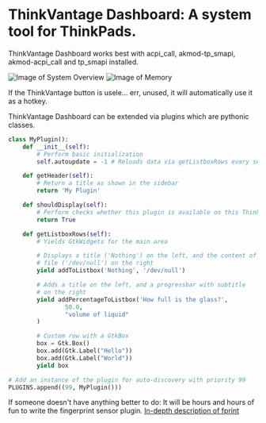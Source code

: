 # ThinkVantage Dashboard: A system tool for ThinkPads.

ThinkVantage Dashboard works best with acpi_call, akmod-tp_smapi, akmod-acpi_call
and tp_smapi installed.

![Image of System Overview](http://i.imgur.com/QBbEaVz.png)
![Image of Memory](http://i.imgur.com/xHA5CHk.png)

If the ThinkVantage button is usele... err, unused, it will automatically use it
as a hotkey.

ThinkVantage Dashboard can be extended via plugins which are pythonic classes.

```python
class MyPlugin():
    def __init__(self):
        # Perform basic initialization
        self.autoupdate = -1 # Reloads data via getListboxRows every self.autoupdate seconds

    def getHeader(self):
        # Return a title as shown in the sidebar
        return 'My Plugin'

    def shouldDisplay(self):
        # Perform checks whether this plugin is available on this ThinkPad
        return True

    def getListboxRows(self):
        # Yields GtkWidgets for the main area

        # Displays a title ('Nothing') on the left, and the content of the
        # file ('/dev/null') on the right
        yield addToListbox('Nothing', '/dev/null')

        # Adds a title on the left, and a progressbar with subtitle
        # on the right
        yield addPercentageToListbox('How full is the glass?',
                50.0,
                "volume of liquid"
        )

        # Custom row with a GtkBox
        box = Gtk.Box()
        box.add(Gtk.Label("Hello"))
        box.add(Gtk.Label("World"))
        yield box

# Add an instance of the plugin for auto-discovery with priority 99
PLUGINS.append((99, MyPlugin()))
```

If someone doesn't have anything better to do: It will be hours and hours of fun
to write the fingerprint sensor plugin. [In-depth description of fprint](http://www.reactivated.net/fprint/academic-project/fprint_report.pdf)
